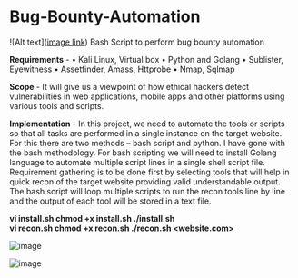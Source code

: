 # Bug-Bounty-Automation

![Alt text]([image link](https://miro.medium.com/v2/resize:fit:1358/0*L8zwW4gb0l5AbRj_.jpg))
Bash Script to perform bug bounty automation

<b>Requirements</b> -
•	Kali Linux, Virtual box
•	Python and Golang
•	Sublister, Eyewitness
•	Assetfinder, Amass, Httprobe
•	Nmap, Sqlmap

<b>Scope</b> - It will give us a viewpoint of how ethical hackers detect vulnerabilities in web applications, mobile apps and other platforms using various tools and scripts.

<b>Implementation</b> - In this project, we need to automate the tools or scripts so that all tasks are performed in a single instance on the target website. For this there are two methods – bash script and python. I have gone with the bash methodology. For bash scripting we will need to install Golang language to automate multiple script lines in a single shell script file. Requirement gathering is to be done first by selecting tools that will help in quick recon of the target website providing valid understandable output. The bash script will loop multiple scripts to run the recon tools line by line and the output of each tool will be stored in a text file.

<b> vi install.sh
  chmod +x install.sh
  ./install.sh
</b>
<br>
<b> vi recon.sh
  chmod +x recon.sh
  ./recon.sh <website.com>
</b>
  
![image](https://user-images.githubusercontent.com/61228111/175811304-99cb6171-51da-4510-b475-4bed88f972b2.png)

![image](https://user-images.githubusercontent.com/61228111/175811309-6b7ca410-a370-42bc-aebd-d3c43e367bb7.png)
